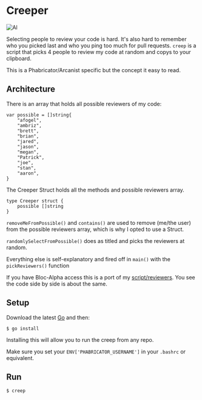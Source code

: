 # Creeper

![Al](http://static.tvtropes.org/pmwiki/pub/images/weirdal.jpg)

Selecting people to review your code is hard. It's also hard to remember who you
picked last and who you ping too much for pull requests.
`creep` is a script that picks 4 people to review my code at random and
copys to your clipboard.

This is a Phabricator/Arcanist specific but the concept it easy to read. 


## Architecture

There is an array that holds all possible reviewers of my code:

```
var possible = []string{
	"afogel",
	"ambriz",
	"brett",
	"brian",
	"jared",
	"jason",
	"megan",
	"Patrick",
	"joe",
	"stan",
	"aaron",
}
```

The Creeper Struct holds all the methods and possible reviewers array.

```
type Creeper struct {
	possible []string
}
```

`removeMeFromPossible()` and `contains()` are used to remove (me/the user) from the possible reviewers array, which is why I opted to use a Struct.

`randomlySelectFromPossible()` does as titled and picks the reviewers at
random.

Everything else is self-explanatory and fired off in `main()` with the `pickReviewers()` function

If you have Bloc-Alpha access this is a port of my [script/reviewers](https://github.com/Bloc/Bloc/blob/master/script/reviewers). You see the code side by side is about the same. 

## Setup

Download the latest [Go](https://golang.org/dl/) and then:

`$ go install` 

Installing this will allow you to run the creep from any repo.

Make sure you set your `ENV['PHABRICATOR_USERNAME']` in your `.bashrc` or
equivalent.

## Run

`$ creep`
